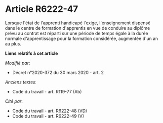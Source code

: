 # Article R6222-47

Lorsque l'état de l'apprenti handicapé l'exige, l'enseignement dispensé dans le centre de formation d'apprentis en vue de
conduire au diplôme prévu au contrat est réparti sur une période de temps égale à la durée normale d'apprentissage pour la
formation considérée, augmentée d'un an au plus.

**Liens relatifs à cet article**

_Modifié par_:

  - Décret n°2020-372 du 30 mars 2020 - art. 2

_Anciens textes_:

  - Code du travail - art. R119-77 (Ab)

_Cité par_:

  - Code du travail - art. R6222-48 (VD)
  - Code du travail - art. R6222-49 (V)
